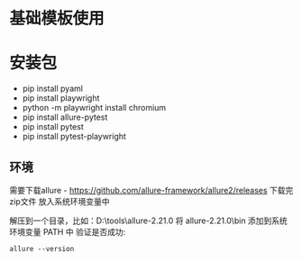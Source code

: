 # 基础模板使用
# 安装包
+ pip install pyaml
+ pip install playwright
+ python -m playwright install chromium
+ pip install allure-pytest
+ pip install pytest
+ pip install pytest-playwright
## 环境
需要下载allure - https://github.com/allure-framework/allure2/releases
下载完zip文件 放入系统环境变量中

解压到一个目录，比如：D:\tools\allure-2.21.0
将 allure-2.21.0\bin 添加到系统环境变量 PATH 中
验证是否成功:
```
allure --version
```
